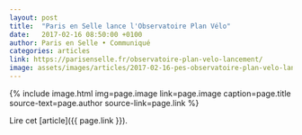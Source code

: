```yaml
---
layout: post
title:  "Paris en Selle lance l'Observatoire Plan Vélo"
date:   2017-02-16 08:50:00 +0100
author: Paris en Selle • Communiqué
categories: articles
link: https://parisenselle.fr/observatoire-plan-velo-lancement/
image: assets/images/articles/2017-02-16-pes-observatoire-plan-velo-lancement.jpg
---
```


{% include image.html
            img=page.image
            link=page.image
            caption=page.title
            source-text=page.author
            source-link=page.link
%}

Lire cet [article]({{ page.link }}).
